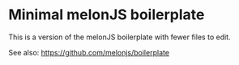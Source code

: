 # Minimal melonJS boilerplate

This is a version of the melonJS boilerplate with fewer files to edit.

See also: https://github.com/melonjs/boilerplate
